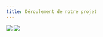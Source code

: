 ```yaml
---
title: Déroulement de notre projet
---
```

![](https://zupimages.net/up/22/50/wewh.jpg)
![](https://zupimages.net/up/22/50/ncnf.jpg)
